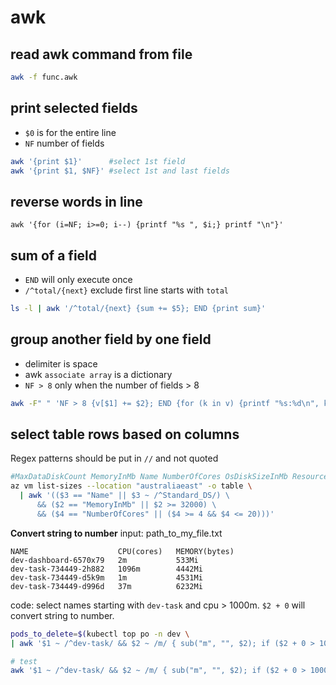 # awk

## read awk command from file
```sh
awk -f func.awk
```

## print selected fields
- `$0` is for the entire line
- `NF` number of fields
```sh
awk '{print $1}'      #select 1st field
awk '{print $1, $NF}' #select 1st and last fields
```

## reverse words in line
```
awk '{for (i=NF; i>=0; i--) {printf "%s ", $i;} printf "\n"}'
```

## sum of a field
- `END` will only execute once
- `/^total/{next}` exclude first line starts with `total`
```sh
ls -l | awk '/^total/{next} {sum += $5}; END {print sum}'
```

## group another field by one field
- delimiter is space
- awk `associate array` is a dictionary
- `NF > 8` only when the number of fields > 8
```sh
awk -F" " 'NF > 8 {v[$1] += $2}; END {for (k in v) {printf "%s:%d\n", k, v[k]}}'
```

## select table rows based on columns
Regex patterns should be put in `//` and not quoted
```sh
#MaxDataDiskCount MemoryInMb Name NumberOfCores OsDiskSizeInMb ResourceDiskSizeInMb
az vm list-sizes --location "australiaeast" -o table \
  | awk '(($3 == "Name" || $3 ~ /^Standard_DS/) \
      && ($2 == "MemoryInMb" || $2 >= 32000) \
      && ($4 == "NumberOfCores" || ($4 >= 4 && $4 <= 20)))'
```

**Convert string to number**
input: path_to_my_file.txt
```
NAME                    CPU(cores)   MEMORY(bytes)
dev-dashboard-6570x79   2m           533Mi
dev-task-734449-2h882   1096m        4442Mi
dev-task-734449-d5k9m   1m           4531Mi
dev-task-734449-d996d   37m          6232Mi
```
code: select names starting with `dev-task` and cpu > 1000m. `$2 + 0` will convert string to number.
```sh
pods_to_delete=$(kubectl top po -n dev \
| awk '$1 ~ /^dev-task/ && $2 ~ /m/ { sub("m", "", $2); if ($2 + 0 > 1000) print $1 }')

# test
awk '$1 ~ /^dev-task/ && $2 ~ /m/ { sub("m", "", $2); if ($2 + 0 > 1000) print $1 }' "path_to_my_file.txt"
```
